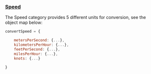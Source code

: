 ### [Speed](https://gist.github.com/jgphilpott/13e08b6dd9950c06af5db5053f131819)

The Speed category provides 5 different units for conversion, see the object map below:

```js
convertSpeed = {

    metersPerSecond: {...},
    kilometersPerHour: {...},
    feetPerSecond: {...},
    milesPerHour: {...},
    knots: {...}

}
```